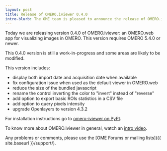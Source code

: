 ```yaml
---
layout: post
title: Release of OMERO.iviewer 0.4.0
intro-blurb: The OME team is pleased to announce the release of OMERO.iviewer 0.4.0
---
```

Today we are releasing version 0.4.0 of OMERO.iviewer: an OMERO.web app
for visualizing images in OMERO. This version requires OMERO 5.4.0 or newer.

This 0.4.0 version is still a work-in-progress and some areas are likely to be
modified.

This version includes:

- display both import date and acquisition date when available
- fix configuration issue when used as the default viewer in OMERO.web
- reduce the size of the bundled javascript
- rename the control inverting the color to "invert" instead of "reverse"
- add option to export basic ROIs statistics in a CSV file
- add option to query pixels intensity
- upgrade Openlayers to version 4.3.2

For installation instructions go to
[omero-iviewer on PyPI](https://pypi.python.org/pypi/omero-iviewer/).

To know more about OMERO.iviewer in general, watch an
[intro video](https://youtu.be/FQD540TTwFg).

Any problems or comments, please use the [OME Forums or mailing lists]({{ site.baseurl }}/support/).
